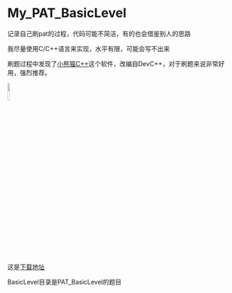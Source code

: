 # My_PAT_BasicLevel
记录自己刷pat的过程，代码可能不简洁，有的也会借鉴别人的思路

我尽量使用C/C++语言来实现，水平有限，可能会写不出来

刷题过程中发现了[小熊猫C++](https://royqh1979.gitee.io/redpandacpp/)这个软件，改编自DevC++，对于刷题来说非常好用，强烈推荐。
<div>
	<img src="https://royqh1979.gitee.io/redpandacpp/img/logo.svg" width="10%">
</div>

这是[下载地址](https://royqh1979.gitee.io/redpandacpp/download/)

BasicLevel目录是PAT_BasicLevel的题目
